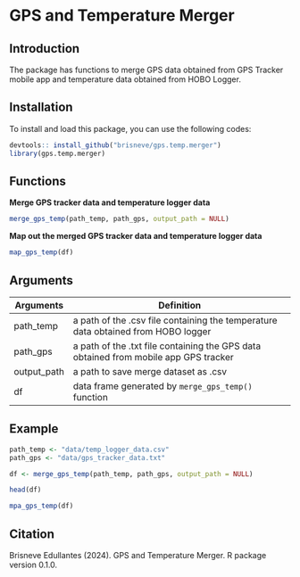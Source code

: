 # GPS and Temperature Merger

## Introduction

The package has functions to merge GPS data obtained from GPS Tracker mobile app and temperature data obtained from HOBO Logger.

## Installation

To install and load this package, you can use the following codes:

``` r
devtools:: install_github("brisneve/gps.temp.merger")
library(gps.temp.merger)
```

## Functions

**Merge GPS tracker data and temperature logger data**

``` r
merge_gps_temp(path_temp, path_gps, output_path = NULL)
```

**Map out the merged GPS tracker data and temperature logger data**

``` r
map_gps_temp(df)
```

## Arguments

| Arguments   | Definition                                                                           |
|-----------------|-------------------------------------------------------|
| path_temp   | a path of the .csv file containing the temperature data obtained from HOBO logger    |
| path_gps    | a path of the .txt file containing the GPS data obtained from mobile app GPS tracker |
| output_path | a path to save merge dataset as .csv                                                 |
| df          | data frame generated by `merge_gps_temp()` function                                  |

## Example

``` r
path_temp <- "data/temp_logger_data.csv"
path_gps <- "data/gps_tracker_data.txt"

df <- merge_gps_temp(path_temp, path_gps, output_path = NULL)

head(df)

mpa_gps_temp(df)
```

## Citation

Brisneve Edullantes (2024). GPS and Temperature Merger. R package version 0.1.0.
